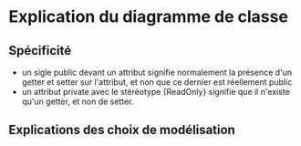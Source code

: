 # Explication du diagramme de classe

## Spécificité
*   un sigle public devant un attribut signifie normalement la présence d'un getter et setter sur l'attribut, et non que ce dernier est réellement public
*   un attribut private avec le stéréotype {ReadOnly} signifie que il n'existe qu'un getter, et non de setter.

## Explications des choix de modélisation
#### 
